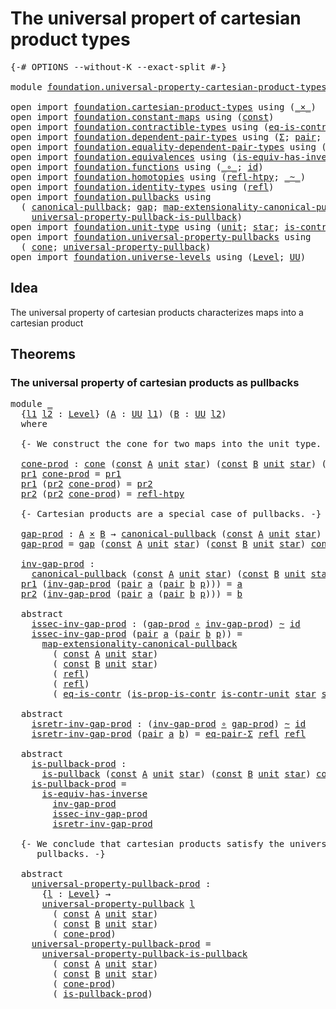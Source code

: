 # The universal propert of cartesian product types

<pre class="Agda"><a id="61" class="Symbol">{-#</a> <a id="65" class="Keyword">OPTIONS</a> <a id="73" class="Pragma">--without-K</a> <a id="85" class="Pragma">--exact-split</a> <a id="99" class="Symbol">#-}</a>

<a id="104" class="Keyword">module</a> <a id="111" href="foundation.universal-property-cartesian-product-types.html" class="Module">foundation.universal-property-cartesian-product-types</a> <a id="165" class="Keyword">where</a>

<a id="172" class="Keyword">open</a> <a id="177" class="Keyword">import</a> <a id="184" href="foundation.cartesian-product-types.html" class="Module">foundation.cartesian-product-types</a> <a id="219" class="Keyword">using</a> <a id="225" class="Symbol">(</a><a id="226" href="foundation-core.cartesian-product-types.html#577" class="Function Operator">_×_</a><a id="229" class="Symbol">)</a>
<a id="231" class="Keyword">open</a> <a id="236" class="Keyword">import</a> <a id="243" href="foundation.constant-maps.html" class="Module">foundation.constant-maps</a> <a id="268" class="Keyword">using</a> <a id="274" class="Symbol">(</a><a id="275" href="foundation-core.constant-maps.html#203" class="Function">const</a><a id="280" class="Symbol">)</a>
<a id="282" class="Keyword">open</a> <a id="287" class="Keyword">import</a> <a id="294" href="foundation.contractible-types.html" class="Module">foundation.contractible-types</a> <a id="324" class="Keyword">using</a> <a id="330" class="Symbol">(</a><a id="331" href="foundation-core.contractible-types.html#1232" class="Function">eq-is-contr</a><a id="342" class="Symbol">;</a> <a id="344" href="foundation-core.contractible-types.html#6546" class="Function">is-prop-is-contr</a><a id="360" class="Symbol">)</a>
<a id="362" class="Keyword">open</a> <a id="367" class="Keyword">import</a> <a id="374" href="foundation.dependent-pair-types.html" class="Module">foundation.dependent-pair-types</a> <a id="406" class="Keyword">using</a> <a id="412" class="Symbol">(</a><a id="413" href="foundation-core.dependent-pair-types.html#502" class="Record">Σ</a><a id="414" class="Symbol">;</a> <a id="416" href="foundation-core.dependent-pair-types.html#575" class="InductiveConstructor">pair</a><a id="420" class="Symbol">;</a> <a id="422" href="foundation-core.dependent-pair-types.html#592" class="Field">pr1</a><a id="425" class="Symbol">;</a> <a id="427" href="foundation-core.dependent-pair-types.html#604" class="Field">pr2</a><a id="430" class="Symbol">)</a>
<a id="432" class="Keyword">open</a> <a id="437" class="Keyword">import</a> <a id="444" href="foundation.equality-dependent-pair-types.html" class="Module">foundation.equality-dependent-pair-types</a> <a id="485" class="Keyword">using</a> <a id="491" class="Symbol">(</a><a id="492" href="foundation.equality-dependent-pair-types.html#1273" class="Function">eq-pair-Σ</a><a id="501" class="Symbol">)</a>
<a id="503" class="Keyword">open</a> <a id="508" class="Keyword">import</a> <a id="515" href="foundation.equivalences.html" class="Module">foundation.equivalences</a> <a id="539" class="Keyword">using</a> <a id="545" class="Symbol">(</a><a id="546" href="foundation-core.equivalences.html#2999" class="Function">is-equiv-has-inverse</a><a id="566" class="Symbol">)</a>
<a id="568" class="Keyword">open</a> <a id="573" class="Keyword">import</a> <a id="580" href="foundation.functions.html" class="Module">foundation.functions</a> <a id="601" class="Keyword">using</a> <a id="607" class="Symbol">(</a><a id="608" href="foundation-core.functions.html#407" class="Function Operator">_∘_</a><a id="611" class="Symbol">;</a> <a id="613" href="foundation-core.functions.html#309" class="Function">id</a><a id="615" class="Symbol">)</a>
<a id="617" class="Keyword">open</a> <a id="622" class="Keyword">import</a> <a id="629" href="foundation.homotopies.html" class="Module">foundation.homotopies</a> <a id="651" class="Keyword">using</a> <a id="657" class="Symbol">(</a><a id="658" href="foundation-core.homotopies.html#632" class="Function">refl-htpy</a><a id="667" class="Symbol">;</a> <a id="669" href="foundation-core.homotopies.html#467" class="Function Operator">_~_</a><a id="672" class="Symbol">)</a>
<a id="674" class="Keyword">open</a> <a id="679" class="Keyword">import</a> <a id="686" href="foundation.identity-types.html" class="Module">foundation.identity-types</a> <a id="712" class="Keyword">using</a> <a id="718" class="Symbol">(</a><a id="719" href="foundation-core.identity-types.html#694" class="InductiveConstructor">refl</a><a id="723" class="Symbol">)</a>
<a id="725" class="Keyword">open</a> <a id="730" class="Keyword">import</a> <a id="737" href="foundation.pullbacks.html" class="Module">foundation.pullbacks</a> <a id="758" class="Keyword">using</a>
  <a id="766" class="Symbol">(</a> <a id="768" href="foundation.pullbacks.html#1457" class="Function">canonical-pullback</a><a id="786" class="Symbol">;</a> <a id="788" href="foundation.pullbacks.html#4818" class="Function">gap</a><a id="791" class="Symbol">;</a> <a id="793" href="foundation.pullbacks.html#4229" class="Function">map-extensionality-canonical-pullback</a><a id="830" class="Symbol">;</a> <a id="832" href="foundation.pullbacks.html#5320" class="Function">is-pullback</a><a id="843" class="Symbol">;</a>
    <a id="849" href="foundation.pullbacks.html#6514" class="Function">universal-property-pullback-is-pullback</a><a id="888" class="Symbol">)</a>
<a id="890" class="Keyword">open</a> <a id="895" class="Keyword">import</a> <a id="902" href="foundation.unit-type.html" class="Module">foundation.unit-type</a> <a id="923" class="Keyword">using</a> <a id="929" class="Symbol">(</a><a id="930" href="foundation.unit-type.html#975" class="Datatype">unit</a><a id="934" class="Symbol">;</a> <a id="936" href="foundation.unit-type.html#999" class="InductiveConstructor">star</a><a id="940" class="Symbol">;</a> <a id="942" href="foundation.unit-type.html#1534" class="Function">is-contr-unit</a><a id="955" class="Symbol">)</a>
<a id="957" class="Keyword">open</a> <a id="962" class="Keyword">import</a> <a id="969" href="foundation.universal-property-pullbacks.html" class="Module">foundation.universal-property-pullbacks</a> <a id="1009" class="Keyword">using</a>
  <a id="1017" class="Symbol">(</a> <a id="1019" href="foundation.universal-property-pullbacks.html#2501" class="Function">cone</a><a id="1023" class="Symbol">;</a> <a id="1025" href="foundation.universal-property-pullbacks.html#3111" class="Function">universal-property-pullback</a><a id="1052" class="Symbol">)</a>
<a id="1054" class="Keyword">open</a> <a id="1059" class="Keyword">import</a> <a id="1066" href="foundation.universe-levels.html" class="Module">foundation.universe-levels</a> <a id="1093" class="Keyword">using</a> <a id="1099" class="Symbol">(</a><a id="1100" href="Agda.Primitive.html#597" class="Postulate">Level</a><a id="1105" class="Symbol">;</a> <a id="1107" href="foundation-core.universe-levels.html#222" class="Primitive">UU</a><a id="1109" class="Symbol">)</a>
</pre>
## Idea

The universal property of cartesian products characterizes maps into a cartesian product

## Theorems

### The universal property of cartesian products as pullbacks

<pre class="Agda"><a id="1299" class="Keyword">module</a> <a id="1306" href="foundation.universal-property-cartesian-product-types.html#1306" class="Module">_</a>
  <a id="1310" class="Symbol">{</a><a id="1311" href="foundation.universal-property-cartesian-product-types.html#1311" class="Bound">l1</a> <a id="1314" href="foundation.universal-property-cartesian-product-types.html#1314" class="Bound">l2</a> <a id="1317" class="Symbol">:</a> <a id="1319" href="Agda.Primitive.html#597" class="Postulate">Level</a><a id="1324" class="Symbol">}</a> <a id="1326" class="Symbol">(</a><a id="1327" href="foundation.universal-property-cartesian-product-types.html#1327" class="Bound">A</a> <a id="1329" class="Symbol">:</a> <a id="1331" href="foundation-core.universe-levels.html#222" class="Primitive">UU</a> <a id="1334" href="foundation.universal-property-cartesian-product-types.html#1311" class="Bound">l1</a><a id="1336" class="Symbol">)</a> <a id="1338" class="Symbol">(</a><a id="1339" href="foundation.universal-property-cartesian-product-types.html#1339" class="Bound">B</a> <a id="1341" class="Symbol">:</a> <a id="1343" href="foundation-core.universe-levels.html#222" class="Primitive">UU</a> <a id="1346" href="foundation.universal-property-cartesian-product-types.html#1314" class="Bound">l2</a><a id="1348" class="Symbol">)</a>
  <a id="1352" class="Keyword">where</a>

  <a id="1361" class="Comment">{- We construct the cone for two maps into the unit type. -}</a>

  <a id="1425" href="foundation.universal-property-cartesian-product-types.html#1425" class="Function">cone-prod</a> <a id="1435" class="Symbol">:</a> <a id="1437" href="foundation.universal-property-pullbacks.html#2501" class="Function">cone</a> <a id="1442" class="Symbol">(</a><a id="1443" href="foundation-core.constant-maps.html#203" class="Function">const</a> <a id="1449" href="foundation.universal-property-cartesian-product-types.html#1327" class="Bound">A</a> <a id="1451" href="foundation.unit-type.html#975" class="Datatype">unit</a> <a id="1456" href="foundation.unit-type.html#999" class="InductiveConstructor">star</a><a id="1460" class="Symbol">)</a> <a id="1462" class="Symbol">(</a><a id="1463" href="foundation-core.constant-maps.html#203" class="Function">const</a> <a id="1469" href="foundation.universal-property-cartesian-product-types.html#1339" class="Bound">B</a> <a id="1471" href="foundation.unit-type.html#975" class="Datatype">unit</a> <a id="1476" href="foundation.unit-type.html#999" class="InductiveConstructor">star</a><a id="1480" class="Symbol">)</a> <a id="1482" class="Symbol">(</a><a id="1483" href="foundation.universal-property-cartesian-product-types.html#1327" class="Bound">A</a> <a id="1485" href="foundation-core.cartesian-product-types.html#577" class="Function Operator">×</a> <a id="1487" href="foundation.universal-property-cartesian-product-types.html#1339" class="Bound">B</a><a id="1488" class="Symbol">)</a>
  <a id="1492" href="foundation-core.dependent-pair-types.html#592" class="Field">pr1</a> <a id="1496" href="foundation.universal-property-cartesian-product-types.html#1425" class="Function">cone-prod</a> <a id="1506" class="Symbol">=</a> <a id="1508" href="foundation-core.dependent-pair-types.html#592" class="Field">pr1</a>
  <a id="1514" href="foundation-core.dependent-pair-types.html#592" class="Field">pr1</a> <a id="1518" class="Symbol">(</a><a id="1519" href="foundation-core.dependent-pair-types.html#604" class="Field">pr2</a> <a id="1523" href="foundation.universal-property-cartesian-product-types.html#1425" class="Function">cone-prod</a><a id="1532" class="Symbol">)</a> <a id="1534" class="Symbol">=</a> <a id="1536" href="foundation-core.dependent-pair-types.html#604" class="Field">pr2</a>
  <a id="1542" href="foundation-core.dependent-pair-types.html#604" class="Field">pr2</a> <a id="1546" class="Symbol">(</a><a id="1547" href="foundation-core.dependent-pair-types.html#604" class="Field">pr2</a> <a id="1551" href="foundation.universal-property-cartesian-product-types.html#1425" class="Function">cone-prod</a><a id="1560" class="Symbol">)</a> <a id="1562" class="Symbol">=</a> <a id="1564" href="foundation-core.homotopies.html#632" class="Function">refl-htpy</a>

  <a id="1577" class="Comment">{- Cartesian products are a special case of pullbacks. -}</a>

  <a id="1638" href="foundation.universal-property-cartesian-product-types.html#1638" class="Function">gap-prod</a> <a id="1647" class="Symbol">:</a> <a id="1649" href="foundation.universal-property-cartesian-product-types.html#1327" class="Bound">A</a> <a id="1651" href="foundation-core.cartesian-product-types.html#577" class="Function Operator">×</a> <a id="1653" href="foundation.universal-property-cartesian-product-types.html#1339" class="Bound">B</a> <a id="1655" class="Symbol">→</a> <a id="1657" href="foundation.pullbacks.html#1457" class="Function">canonical-pullback</a> <a id="1676" class="Symbol">(</a><a id="1677" href="foundation-core.constant-maps.html#203" class="Function">const</a> <a id="1683" href="foundation.universal-property-cartesian-product-types.html#1327" class="Bound">A</a> <a id="1685" href="foundation.unit-type.html#975" class="Datatype">unit</a> <a id="1690" href="foundation.unit-type.html#999" class="InductiveConstructor">star</a><a id="1694" class="Symbol">)</a> <a id="1696" class="Symbol">(</a><a id="1697" href="foundation-core.constant-maps.html#203" class="Function">const</a> <a id="1703" href="foundation.universal-property-cartesian-product-types.html#1339" class="Bound">B</a> <a id="1705" href="foundation.unit-type.html#975" class="Datatype">unit</a> <a id="1710" href="foundation.unit-type.html#999" class="InductiveConstructor">star</a><a id="1714" class="Symbol">)</a>
  <a id="1718" href="foundation.universal-property-cartesian-product-types.html#1638" class="Function">gap-prod</a> <a id="1727" class="Symbol">=</a> <a id="1729" href="foundation.pullbacks.html#4818" class="Function">gap</a> <a id="1733" class="Symbol">(</a><a id="1734" href="foundation-core.constant-maps.html#203" class="Function">const</a> <a id="1740" href="foundation.universal-property-cartesian-product-types.html#1327" class="Bound">A</a> <a id="1742" href="foundation.unit-type.html#975" class="Datatype">unit</a> <a id="1747" href="foundation.unit-type.html#999" class="InductiveConstructor">star</a><a id="1751" class="Symbol">)</a> <a id="1753" class="Symbol">(</a><a id="1754" href="foundation-core.constant-maps.html#203" class="Function">const</a> <a id="1760" href="foundation.universal-property-cartesian-product-types.html#1339" class="Bound">B</a> <a id="1762" href="foundation.unit-type.html#975" class="Datatype">unit</a> <a id="1767" href="foundation.unit-type.html#999" class="InductiveConstructor">star</a><a id="1771" class="Symbol">)</a> <a id="1773" href="foundation.universal-property-cartesian-product-types.html#1425" class="Function">cone-prod</a>

  <a id="1786" href="foundation.universal-property-cartesian-product-types.html#1786" class="Function">inv-gap-prod</a> <a id="1799" class="Symbol">:</a>
    <a id="1805" href="foundation.pullbacks.html#1457" class="Function">canonical-pullback</a> <a id="1824" class="Symbol">(</a><a id="1825" href="foundation-core.constant-maps.html#203" class="Function">const</a> <a id="1831" href="foundation.universal-property-cartesian-product-types.html#1327" class="Bound">A</a> <a id="1833" href="foundation.unit-type.html#975" class="Datatype">unit</a> <a id="1838" href="foundation.unit-type.html#999" class="InductiveConstructor">star</a><a id="1842" class="Symbol">)</a> <a id="1844" class="Symbol">(</a><a id="1845" href="foundation-core.constant-maps.html#203" class="Function">const</a> <a id="1851" href="foundation.universal-property-cartesian-product-types.html#1339" class="Bound">B</a> <a id="1853" href="foundation.unit-type.html#975" class="Datatype">unit</a> <a id="1858" href="foundation.unit-type.html#999" class="InductiveConstructor">star</a><a id="1862" class="Symbol">)</a> <a id="1864" class="Symbol">→</a> <a id="1866" href="foundation.universal-property-cartesian-product-types.html#1327" class="Bound">A</a> <a id="1868" href="foundation-core.cartesian-product-types.html#577" class="Function Operator">×</a> <a id="1870" href="foundation.universal-property-cartesian-product-types.html#1339" class="Bound">B</a>
  <a id="1874" href="foundation-core.dependent-pair-types.html#592" class="Field">pr1</a> <a id="1878" class="Symbol">(</a><a id="1879" href="foundation.universal-property-cartesian-product-types.html#1786" class="Function">inv-gap-prod</a> <a id="1892" class="Symbol">(</a><a id="1893" href="foundation-core.dependent-pair-types.html#575" class="InductiveConstructor">pair</a> <a id="1898" href="foundation.universal-property-cartesian-product-types.html#1898" class="Bound">a</a> <a id="1900" class="Symbol">(</a><a id="1901" href="foundation-core.dependent-pair-types.html#575" class="InductiveConstructor">pair</a> <a id="1906" href="foundation.universal-property-cartesian-product-types.html#1906" class="Bound">b</a> <a id="1908" href="foundation.universal-property-cartesian-product-types.html#1908" class="Bound">p</a><a id="1909" class="Symbol">)))</a> <a id="1913" class="Symbol">=</a> <a id="1915" href="foundation.universal-property-cartesian-product-types.html#1898" class="Bound">a</a>
  <a id="1919" href="foundation-core.dependent-pair-types.html#604" class="Field">pr2</a> <a id="1923" class="Symbol">(</a><a id="1924" href="foundation.universal-property-cartesian-product-types.html#1786" class="Function">inv-gap-prod</a> <a id="1937" class="Symbol">(</a><a id="1938" href="foundation-core.dependent-pair-types.html#575" class="InductiveConstructor">pair</a> <a id="1943" href="foundation.universal-property-cartesian-product-types.html#1943" class="Bound">a</a> <a id="1945" class="Symbol">(</a><a id="1946" href="foundation-core.dependent-pair-types.html#575" class="InductiveConstructor">pair</a> <a id="1951" href="foundation.universal-property-cartesian-product-types.html#1951" class="Bound">b</a> <a id="1953" href="foundation.universal-property-cartesian-product-types.html#1953" class="Bound">p</a><a id="1954" class="Symbol">)))</a> <a id="1958" class="Symbol">=</a> <a id="1960" href="foundation.universal-property-cartesian-product-types.html#1951" class="Bound">b</a>

  <a id="1965" class="Keyword">abstract</a>
    <a id="1978" href="foundation.universal-property-cartesian-product-types.html#1978" class="Function">issec-inv-gap-prod</a> <a id="1997" class="Symbol">:</a> <a id="1999" class="Symbol">(</a><a id="2000" href="foundation.universal-property-cartesian-product-types.html#1638" class="Function">gap-prod</a> <a id="2009" href="foundation-core.functions.html#407" class="Function Operator">∘</a> <a id="2011" href="foundation.universal-property-cartesian-product-types.html#1786" class="Function">inv-gap-prod</a><a id="2023" class="Symbol">)</a> <a id="2025" href="foundation-core.homotopies.html#467" class="Function Operator">~</a> <a id="2027" href="foundation-core.functions.html#309" class="Function">id</a>
    <a id="2034" href="foundation.universal-property-cartesian-product-types.html#1978" class="Function">issec-inv-gap-prod</a> <a id="2053" class="Symbol">(</a><a id="2054" href="foundation-core.dependent-pair-types.html#575" class="InductiveConstructor">pair</a> <a id="2059" href="foundation.universal-property-cartesian-product-types.html#2059" class="Bound">a</a> <a id="2061" class="Symbol">(</a><a id="2062" href="foundation-core.dependent-pair-types.html#575" class="InductiveConstructor">pair</a> <a id="2067" href="foundation.universal-property-cartesian-product-types.html#2067" class="Bound">b</a> <a id="2069" href="foundation.universal-property-cartesian-product-types.html#2069" class="Bound">p</a><a id="2070" class="Symbol">))</a> <a id="2073" class="Symbol">=</a>
      <a id="2081" href="foundation.pullbacks.html#4229" class="Function">map-extensionality-canonical-pullback</a>
        <a id="2127" class="Symbol">(</a> <a id="2129" href="foundation-core.constant-maps.html#203" class="Function">const</a> <a id="2135" href="foundation.universal-property-cartesian-product-types.html#1327" class="Bound">A</a> <a id="2137" href="foundation.unit-type.html#975" class="Datatype">unit</a> <a id="2142" href="foundation.unit-type.html#999" class="InductiveConstructor">star</a><a id="2146" class="Symbol">)</a>
        <a id="2156" class="Symbol">(</a> <a id="2158" href="foundation-core.constant-maps.html#203" class="Function">const</a> <a id="2164" href="foundation.universal-property-cartesian-product-types.html#1339" class="Bound">B</a> <a id="2166" href="foundation.unit-type.html#975" class="Datatype">unit</a> <a id="2171" href="foundation.unit-type.html#999" class="InductiveConstructor">star</a><a id="2175" class="Symbol">)</a>
        <a id="2185" class="Symbol">(</a> <a id="2187" href="foundation-core.identity-types.html#694" class="InductiveConstructor">refl</a><a id="2191" class="Symbol">)</a>
        <a id="2201" class="Symbol">(</a> <a id="2203" href="foundation-core.identity-types.html#694" class="InductiveConstructor">refl</a><a id="2207" class="Symbol">)</a>
        <a id="2217" class="Symbol">(</a> <a id="2219" href="foundation-core.contractible-types.html#1232" class="Function">eq-is-contr</a> <a id="2231" class="Symbol">(</a><a id="2232" href="foundation-core.contractible-types.html#6546" class="Function">is-prop-is-contr</a> <a id="2249" href="foundation.unit-type.html#1534" class="Function">is-contr-unit</a> <a id="2263" href="foundation.unit-type.html#999" class="InductiveConstructor">star</a> <a id="2268" href="foundation.unit-type.html#999" class="InductiveConstructor">star</a><a id="2272" class="Symbol">))</a>

  <a id="2278" class="Keyword">abstract</a>
    <a id="2291" href="foundation.universal-property-cartesian-product-types.html#2291" class="Function">isretr-inv-gap-prod</a> <a id="2311" class="Symbol">:</a> <a id="2313" class="Symbol">(</a><a id="2314" href="foundation.universal-property-cartesian-product-types.html#1786" class="Function">inv-gap-prod</a> <a id="2327" href="foundation-core.functions.html#407" class="Function Operator">∘</a> <a id="2329" href="foundation.universal-property-cartesian-product-types.html#1638" class="Function">gap-prod</a><a id="2337" class="Symbol">)</a> <a id="2339" href="foundation-core.homotopies.html#467" class="Function Operator">~</a> <a id="2341" href="foundation-core.functions.html#309" class="Function">id</a>
    <a id="2348" href="foundation.universal-property-cartesian-product-types.html#2291" class="Function">isretr-inv-gap-prod</a> <a id="2368" class="Symbol">(</a><a id="2369" href="foundation-core.dependent-pair-types.html#575" class="InductiveConstructor">pair</a> <a id="2374" href="foundation.universal-property-cartesian-product-types.html#2374" class="Bound">a</a> <a id="2376" href="foundation.universal-property-cartesian-product-types.html#2376" class="Bound">b</a><a id="2377" class="Symbol">)</a> <a id="2379" class="Symbol">=</a> <a id="2381" href="foundation.equality-dependent-pair-types.html#1273" class="Function">eq-pair-Σ</a> <a id="2391" href="foundation-core.identity-types.html#694" class="InductiveConstructor">refl</a> <a id="2396" href="foundation-core.identity-types.html#694" class="InductiveConstructor">refl</a>

  <a id="2404" class="Keyword">abstract</a>
    <a id="2417" href="foundation.universal-property-cartesian-product-types.html#2417" class="Function">is-pullback-prod</a> <a id="2434" class="Symbol">:</a>
      <a id="2442" href="foundation.pullbacks.html#5320" class="Function">is-pullback</a> <a id="2454" class="Symbol">(</a><a id="2455" href="foundation-core.constant-maps.html#203" class="Function">const</a> <a id="2461" href="foundation.universal-property-cartesian-product-types.html#1327" class="Bound">A</a> <a id="2463" href="foundation.unit-type.html#975" class="Datatype">unit</a> <a id="2468" href="foundation.unit-type.html#999" class="InductiveConstructor">star</a><a id="2472" class="Symbol">)</a> <a id="2474" class="Symbol">(</a><a id="2475" href="foundation-core.constant-maps.html#203" class="Function">const</a> <a id="2481" href="foundation.universal-property-cartesian-product-types.html#1339" class="Bound">B</a> <a id="2483" href="foundation.unit-type.html#975" class="Datatype">unit</a> <a id="2488" href="foundation.unit-type.html#999" class="InductiveConstructor">star</a><a id="2492" class="Symbol">)</a> <a id="2494" href="foundation.universal-property-cartesian-product-types.html#1425" class="Function">cone-prod</a>
    <a id="2508" href="foundation.universal-property-cartesian-product-types.html#2417" class="Function">is-pullback-prod</a> <a id="2525" class="Symbol">=</a>
      <a id="2533" href="foundation-core.equivalences.html#2999" class="Function">is-equiv-has-inverse</a>
        <a id="2562" href="foundation.universal-property-cartesian-product-types.html#1786" class="Function">inv-gap-prod</a>
        <a id="2583" href="foundation.universal-property-cartesian-product-types.html#1978" class="Function">issec-inv-gap-prod</a>
        <a id="2610" href="foundation.universal-property-cartesian-product-types.html#2291" class="Function">isretr-inv-gap-prod</a>

  <a id="2633" class="Comment">{- We conclude that cartesian products satisfy the universal property of 
     pullbacks. -}</a>

  <a id="2729" class="Keyword">abstract</a>
    <a id="2742" href="foundation.universal-property-cartesian-product-types.html#2742" class="Function">universal-property-pullback-prod</a> <a id="2775" class="Symbol">:</a>
      <a id="2783" class="Symbol">{</a><a id="2784" href="foundation.universal-property-cartesian-product-types.html#2784" class="Bound">l</a> <a id="2786" class="Symbol">:</a> <a id="2788" href="Agda.Primitive.html#597" class="Postulate">Level</a><a id="2793" class="Symbol">}</a> <a id="2795" class="Symbol">→</a>
      <a id="2803" href="foundation.universal-property-pullbacks.html#3111" class="Function">universal-property-pullback</a> <a id="2831" href="foundation.universal-property-cartesian-product-types.html#2784" class="Bound">l</a>
        <a id="2841" class="Symbol">(</a> <a id="2843" href="foundation-core.constant-maps.html#203" class="Function">const</a> <a id="2849" href="foundation.universal-property-cartesian-product-types.html#1327" class="Bound">A</a> <a id="2851" href="foundation.unit-type.html#975" class="Datatype">unit</a> <a id="2856" href="foundation.unit-type.html#999" class="InductiveConstructor">star</a><a id="2860" class="Symbol">)</a>
        <a id="2870" class="Symbol">(</a> <a id="2872" href="foundation-core.constant-maps.html#203" class="Function">const</a> <a id="2878" href="foundation.universal-property-cartesian-product-types.html#1339" class="Bound">B</a> <a id="2880" href="foundation.unit-type.html#975" class="Datatype">unit</a> <a id="2885" href="foundation.unit-type.html#999" class="InductiveConstructor">star</a><a id="2889" class="Symbol">)</a>
        <a id="2899" class="Symbol">(</a> <a id="2901" href="foundation.universal-property-cartesian-product-types.html#1425" class="Function">cone-prod</a><a id="2910" class="Symbol">)</a>
    <a id="2916" href="foundation.universal-property-cartesian-product-types.html#2742" class="Function">universal-property-pullback-prod</a> <a id="2949" class="Symbol">=</a>
      <a id="2957" href="foundation.pullbacks.html#6514" class="Function">universal-property-pullback-is-pullback</a>
        <a id="3005" class="Symbol">(</a> <a id="3007" href="foundation-core.constant-maps.html#203" class="Function">const</a> <a id="3013" href="foundation.universal-property-cartesian-product-types.html#1327" class="Bound">A</a> <a id="3015" href="foundation.unit-type.html#975" class="Datatype">unit</a> <a id="3020" href="foundation.unit-type.html#999" class="InductiveConstructor">star</a><a id="3024" class="Symbol">)</a>
        <a id="3034" class="Symbol">(</a> <a id="3036" href="foundation-core.constant-maps.html#203" class="Function">const</a> <a id="3042" href="foundation.universal-property-cartesian-product-types.html#1339" class="Bound">B</a> <a id="3044" href="foundation.unit-type.html#975" class="Datatype">unit</a> <a id="3049" href="foundation.unit-type.html#999" class="InductiveConstructor">star</a><a id="3053" class="Symbol">)</a>
        <a id="3063" class="Symbol">(</a> <a id="3065" href="foundation.universal-property-cartesian-product-types.html#1425" class="Function">cone-prod</a><a id="3074" class="Symbol">)</a>
        <a id="3084" class="Symbol">(</a> <a id="3086" href="foundation.universal-property-cartesian-product-types.html#2417" class="Function">is-pullback-prod</a><a id="3102" class="Symbol">)</a>
</pre>